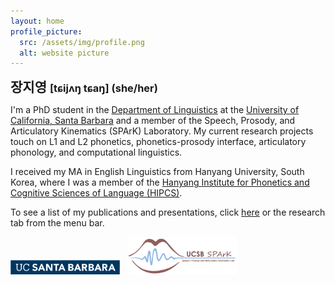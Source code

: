 ```yaml
---
layout: home
profile_picture:
  src: /assets/img/profile.png
  alt: website picture
---
```


<p>
  <h2 style="display:inline;">장지영 </h2><h3 style="display:inline;">[tɕijʌ<b>ŋ</b> tɕa<b>ŋ</b>] (she/her)</h3>
</p>

<p>
  I'm a PhD student in the <a href="https://www.linguistics.ucsb.edu">Department of Linguistics</a> at the <a href="https://www.ucsb.edu">University of California, Santa Barbara</a> and a member of the Speech, Prosody, and Articulatory Kinematics (SPArK) Laboratory. My current research projects touch on L1 and L2 phonetics, phonetics-prosody interface, articulatory phonology, and computational linguistics.
</p>

<p>
  I received my MA in English Linguistics from Hanyang University, South Korea, where I was a member of the <a href="https://site.hanyang.ac.kr/web/tcho/phonetics-lab">Hanyang Institute for Phonetics and Cognitive Sciences of Language (HIPCS)</a>.
</p>

<p>
  To see a list of my publications and presentations, click <a href="https://jiyoungj.github.io/research">here</a> or the research tab from the menu bar.
</p>

<img src="/assets/img/UCSB-logo.png" alt="UCSB-logo" width="175"> &nbsp; <img src="/assets/img/SPArK-Logo.png" alt="SPArK-logo" width="175">
